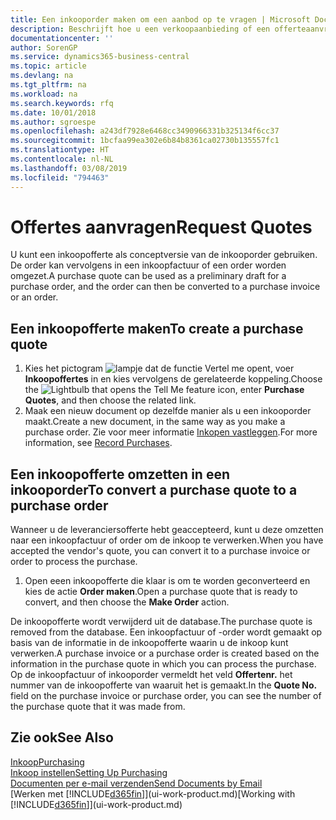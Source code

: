 ```yaml
---
title: Een inkooporder maken om een aanbod op te vragen | Microsoft Docs
description: Beschrijft hoe u een verkoopaanbieding of een offerteaanvraagdocument maakt om uw aanbod aan een klant vast te leggen om producten onder bepaalde voorwaarden te verkopen.
documentationcenter: ''
author: SorenGP
ms.service: dynamics365-business-central
ms.topic: article
ms.devlang: na
ms.tgt_pltfrm: na
ms.workload: na
ms.search.keywords: rfq
ms.date: 10/01/2018
ms.author: sgroespe
ms.openlocfilehash: a243df7928e6468cc3490966331b325134f6cc37
ms.sourcegitcommit: 1bcfaa99ea302e6b84b8361ca02730b135557fc1
ms.translationtype: HT
ms.contentlocale: nl-NL
ms.lasthandoff: 03/08/2019
ms.locfileid: "794463"
---
```

# <a name="request-quotes"></a><span data-ttu-id="e0dc1-103">Offertes aanvragen</span><span class="sxs-lookup"><span data-stu-id="e0dc1-103">Request Quotes</span></span>
<span data-ttu-id="e0dc1-104">U kunt een inkoopofferte als conceptversie van de inkooporder gebruiken. De order kan vervolgens in een inkoopfactuur of een order worden omgezet.</span><span class="sxs-lookup"><span data-stu-id="e0dc1-104">A purchase quote can be used as a preliminary draft for a purchase order, and the order can then be converted to a purchase invoice or an order.</span></span>


## <a name="to-create-a-purchase-quote"></a><span data-ttu-id="e0dc1-105">Een inkoopofferte maken</span><span class="sxs-lookup"><span data-stu-id="e0dc1-105">To create a purchase quote</span></span>
1. <span data-ttu-id="e0dc1-106">Kies het pictogram ![lampje dat de functie Vertel me opent](media/ui-search/search_small.png "Vertel me wat u wilt doen"), voer **Inkoopoffertes** in en kies vervolgens de gerelateerde koppeling.</span><span class="sxs-lookup"><span data-stu-id="e0dc1-106">Choose the ![Lightbulb that opens the Tell Me feature](media/ui-search/search_small.png "Tell me what you want to do") icon, enter **Purchase Quotes**, and then choose the related link.</span></span>
2. <span data-ttu-id="e0dc1-107">Maak een nieuw document op dezelfde manier als u een inkooporder maakt.</span><span class="sxs-lookup"><span data-stu-id="e0dc1-107">Create a new document, in the same way as you make a purchase order.</span></span> <span data-ttu-id="e0dc1-108">Zie voor meer informatie [Inkopen vastleggen](purchasing-how-record-purchases.md).</span><span class="sxs-lookup"><span data-stu-id="e0dc1-108">For more information, see [Record Purchases](purchasing-how-record-purchases.md).</span></span>

## <a name="to-convert-a-purchase-quote-to-a-purchase-order"></a><span data-ttu-id="e0dc1-109">Een inkoopofferte omzetten in een inkooporder</span><span class="sxs-lookup"><span data-stu-id="e0dc1-109">To convert a purchase quote to a purchase order</span></span>
<span data-ttu-id="e0dc1-110">Wanneer u de leveranciersofferte hebt geaccepteerd, kunt u deze omzetten naar een inkoopfactuur of order om de inkoop te verwerken.</span><span class="sxs-lookup"><span data-stu-id="e0dc1-110">When you have accepted the vendor's quote, you can convert it to a purchase invoice or order to process the purchase.</span></span>

1. <span data-ttu-id="e0dc1-111">Open eeen inkoopofferte die klaar is om te worden geconverteerd en kies de actie **Order maken**.</span><span class="sxs-lookup"><span data-stu-id="e0dc1-111">Open a purchase quote that is ready to convert, and then choose the **Make Order** action.</span></span>

<span data-ttu-id="e0dc1-112">De inkoopofferte wordt verwijderd uit de database.</span><span class="sxs-lookup"><span data-stu-id="e0dc1-112">The purchase quote is removed from the database.</span></span> <span data-ttu-id="e0dc1-113">Een inkoopfactuur of -order wordt gemaakt op basis van de informatie in de inkoopofferte waarin u de inkoop kunt verwerken.</span><span class="sxs-lookup"><span data-stu-id="e0dc1-113">A purchase invoice or a purchase order is created based on the information in the purchase quote in which you can process the purchase.</span></span> <span data-ttu-id="e0dc1-114">Op de inkoopfactuur of inkooporder vermeldt het veld **Offertenr.** het nummer van de inkoopofferte van waaruit het is gemaakt.</span><span class="sxs-lookup"><span data-stu-id="e0dc1-114">In the **Quote No.** field on the purchase invoice or purchase order, you can see the number of the purchase quote that it was made from.</span></span>

## <a name="see-also"></a><span data-ttu-id="e0dc1-115">Zie ook</span><span class="sxs-lookup"><span data-stu-id="e0dc1-115">See Also</span></span>
[<span data-ttu-id="e0dc1-116">Inkoop</span><span class="sxs-lookup"><span data-stu-id="e0dc1-116">Purchasing</span></span>](purchasing-manage-purchasing.md)  
[<span data-ttu-id="e0dc1-117">Inkoop instellen</span><span class="sxs-lookup"><span data-stu-id="e0dc1-117">Setting Up Purchasing</span></span>](purchasing-setup-purchasing.md)  
[<span data-ttu-id="e0dc1-118">Documenten per e-mail verzenden</span><span class="sxs-lookup"><span data-stu-id="e0dc1-118">Send Documents by Email</span></span>](ui-how-send-documents-email.md)  
<span data-ttu-id="e0dc1-119">[Werken met [!INCLUDE[d365fin](includes/d365fin_md.md)]](ui-work-product.md)</span><span class="sxs-lookup"><span data-stu-id="e0dc1-119">[Working with [!INCLUDE[d365fin](includes/d365fin_md.md)]](ui-work-product.md)</span></span>
